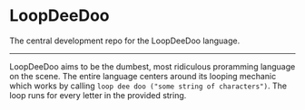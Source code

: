 # LoopDeeDoo
The central development repo for the LoopDeeDoo language.
***
LoopDeeDoo aims to be the dumbest, most ridiculous proramming language on the scene. The entire language centers around its looping mechanic which works by calling `loop dee doo ("some string of characters")`. The loop runs for every letter in the provided string.
